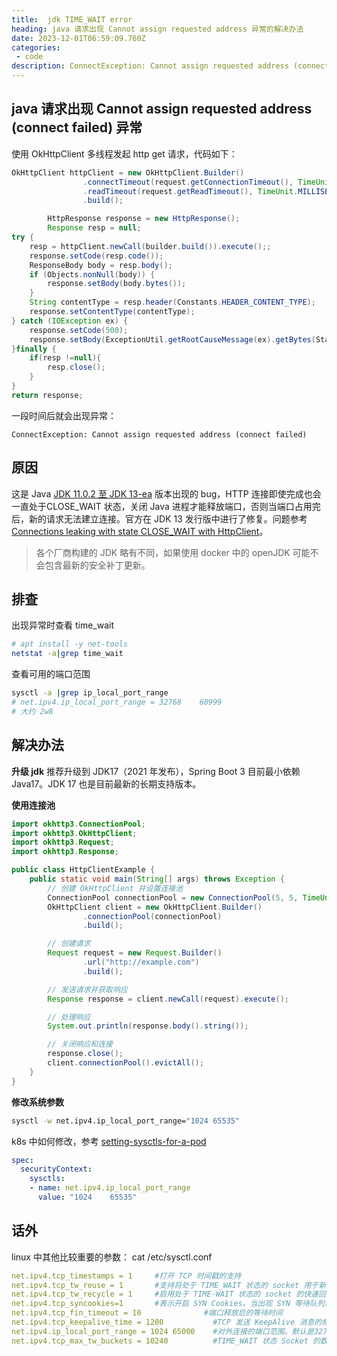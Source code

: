 ```yaml
---
title:  jdk TIME_WAIT error
heading: java 请求出现 Cannot assign requested address 异常的解决办法
date: 2023-12-01T06:59:09.760Z
categories:
 - code
description: ConnectException: Cannot assign requested address (connect failed)
---
```


## java 请求出现 Cannot assign requested address (connect failed) 异常

使用 OkHttpClient 多线程发起 http get 请求，代码如下：
```java
OkHttpClient httpClient = new OkHttpClient.Builder()
                .connectTimeout(request.getConnectionTimeout(), TimeUnit.MILLISECONDS)
                .readTimeout(request.getReadTimeout(), TimeUnit.MILLISECONDS)
                .build();

        HttpResponse response = new HttpResponse();
        Response resp = null;
try {
	resp = httpClient.newCall(builder.build()).execute();;
	response.setCode(resp.code());
	ResponseBody body = resp.body();
	if (Objects.nonNull(body)) {
		response.setBody(body.bytes());
	}
	String contentType = resp.header(Constants.HEADER_CONTENT_TYPE);
	response.setContentType(contentType);
} catch (IOException ex) {
	response.setCode(500);
	response.setBody(ExceptionUtil.getRootCauseMessage(ex).getBytes(StandardCharsets.UTF_8));
}finally {
	if(resp !=null){
		resp.close();
	}
}
return response;
```

一段时间后就会出现异常：
```
ConnectException: Cannot assign requested address (connect failed)
```

## 原因

这是 Java [JDK 11.0.2 至 JDK 13-ea](https://bugs.openjdk.org/browse/JDK-8221395) 版本出现的 bug，HTTP 连接即使完成也会一直处于CLOSE_WAIT 状态，关闭 Java 进程才能释放端口，否则当端口占用完后，新的请求无法建立连接。官方在 JDK 13 发行版中进行了修复。问题参考 [Connections leaking with state CLOSE_WAIT with HttpClient](https://stackoverflow.com/questions/55271192/connections-leaking-with-state-close-wait-with-httpclient)。

> 各个厂商构建的 JDK 略有不同，如果使用 docker 中的 openJDK 可能不会包含最新的安全补丁更新。

## 排查
出现异常时查看 time_wait
```bash
# apt install -y net-tools
netstat -a|grep time_wait

```

查看可用的端口范围
```bash
sysctl -a |grep ip_local_port_range
# net.ipv4.ip_local_port_range = 32768    60999
# 大约 2w8

```




## 解决办法

**升级 jdk**
推荐升级到 JDK17（2021 年发布），Spring Boot 3 目前最小依赖 Java17。JDK 17 也是目前最新的长期支持版本。


**使用连接池**
```java
import okhttp3.ConnectionPool;
import okhttp3.OkHttpClient;
import okhttp3.Request;
import okhttp3.Response;

public class HttpClientExample {
    public static void main(String[] args) throws Exception {
        // 创建 OkHttpClient 并设置连接池
        ConnectionPool connectionPool = new ConnectionPool(5, 5, TimeUnit.MINUTES);
        OkHttpClient client = new OkHttpClient.Builder()
                .connectionPool(connectionPool)
                .build();

        // 创建请求
        Request request = new Request.Builder()
                .url("http://example.com")
                .build();

        // 发送请求并获取响应
        Response response = client.newCall(request).execute();

        // 处理响应
        System.out.println(response.body().string());

        // 关闭响应和连接
        response.close();
        client.connectionPool().evictAll();
    }
}

```



**修改系统参数**

```bash
sysctl -w net.ipv4.ip_local_port_range="1024 65535"
```

k8s 中如何修改，参考 [setting-sysctls-for-a-pod](https://kubernetes.io/docs/tasks/administer-cluster/sysctl-cluster/#setting-sysctls-for-a-pod)
```yaml
spec:
  securityContext:
    sysctls:
    - name: net.ipv4.ip_local_port_range
      value: "1024    65535"  
```






## 话外

linux 中其他比较重要的参数：
cat /etc/sysctl.conf 
```yaml
net.ipv4.tcp_timestamps = 1     #打开 TCP 时间戳的支持
net.ipv4.tcp_tw_reuse = 1       #支持将处于 TIME_WAIT 状态的 socket 用于新的 TCP 连接
net.ipv4.tcp_tw_recycle = 1     #启用处于 TIME-WAIT 状态的 socket 的快速回收
net.ipv4.tcp_syncookies=1       #表示开启 SYN Cookies。当出现 SYN 等待队列溢出时，启用 cookie 来处理，可防范少量的 SYN 攻击。默认为0
net.ipv4.tcp_fin_timeout = 10              #端口释放后的等待时间
net.ipv4.tcp_keepalive_time = 1200           #TCP 发送 KeepAlive 消息的频度。缺省是2小时，改为20分钟
net.ipv4.ip_local_port_range = 1024 65000    #对外连接的端口范围。默认是32768至61000，改为1024至65000
net.ipv4.tcp_max_tw_buckets = 10240          #TIME_WAIT 状态 Socket 的数量限制，如果超过了这个数量，新来的 TIME_WAIT 套接字会被直接释放，默认值是180000。适当地降低该参数可以减小处于 TIME_WAIT 状态 Socket 的数量
```

